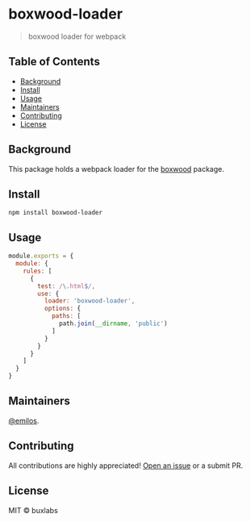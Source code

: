 # boxwood-loader

>  boxwood loader for webpack

## Table of Contents

- [Background](#background)
- [Install](#install)
- [Usage](#usage)
- [Maintainers](#maintainers)
- [Contributing](#contributing)
- [License](#license)

## Background

This package holds a webpack loader for the [boxwood](https://github.com/buxlabs/boxwood) package.

## Install

```
npm install boxwood-loader
```

## Usage

```js
module.exports = {
  module: {
    rules: [
      {
        test: /\.html$/,
        use: {
          loader: 'boxwood-loader',
          options: {
            paths: [
              path.join(__dirname, 'public')
            ]
          }
        }
      }
    ]
  }
}

```

## Maintainers

[@emilos](https://github.com/emilos).

## Contributing

All contributions are highly appreciated! [Open an issue](https://github.com/buxlabs/tris-loader/issues/new) or a submit PR.

## License

MIT © buxlabs
